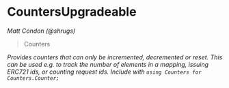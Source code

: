 # CountersUpgradeable

_Matt Condon (@shrugs)_

> Counters

_Provides counters that can only be incremented, decremented or reset. This can be used e.g. to track the number of elements in a mapping, issuing ERC721 ids, or counting request ids. Include with `using Counters for Counters.Counter;`_
